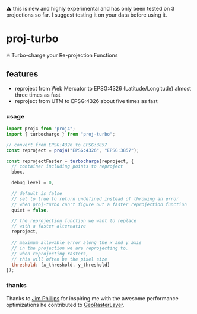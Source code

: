 :warning: this is new and highly experimental and has only been tested on 3 projections so far.  I suggest testing it on your data before using it.


# proj-turbo
:fire: Turbo-charge your Re-projection Functions

## features
- reproject from Web Mercator to EPSG:4326 (Latitude/Longitude) almost three times as fast
- reproject from UTM to EPSG:4326 about five times as fast

### usage
```js
import proj4 from "proj4";
import { turbocharge } from "proj-turbo";

// convert from EPSG:4326 to EPSG:3857
const reproject = proj4("EPSG:4326", "EPSG:3857");

const reprojectFaster = turbocharge(reproject, {
  // container including points to reproject
  bbox,

  debug_level = 0,

  // default is false
  // set to true to return undefined instead of throwing an error
  // when proj-turbo can't figure out a faster reprojection function
  quiet = false,

  // the reprojection function we want to replace
  // with a faster alternative
  reproject,
  
  // maximum allowable error along the x and y axis
  // in the projection we are reprojecting to.
  // when reprojecting rasters,
  // this will often be the pixel size
  threshold: [x_threshold, y_threshold]
});
```

### thanks
Thanks to [Jim Phillips](https://github.com/jcphill) for inspiring me with the awesome performance optimizations he contributed to [GeoRasterLayer](https://github.com/GeoTIFF/georaster-layer-for-leaflet).
